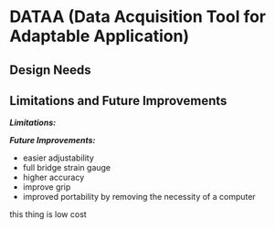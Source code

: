 # DATAA (Data Acquisition Tool for Adaptable Application)

## Design Needs


## Limitations and Future Improvements
***Limitations:***

***Future Improvements:***
- easier adjustability
- full bridge strain gauge
- higher accuracy
- improve grip
- improved portability by removing the necessity of a computer


this thing is low cost
